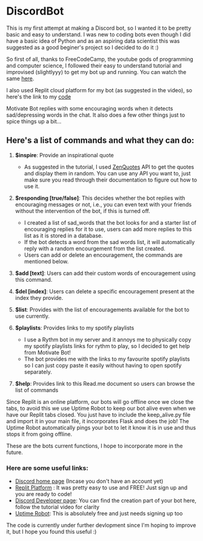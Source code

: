 # DiscordBot

This is my first attempt at making a Discord bot, so I wanted it to be pretty basic and easy to understand. I was new to coding bots even though I did have a basic idea of Python and as an aspiring data scientist this was suggested as a good beginer's project so I decided to do it :)

So first of all, thanks to FreeCodeCamp, the youtube gods of programming and computer science, I followed their easy to understand tutorial and improvised (slightlyyy) to get my bot up and running. You can watch the same [here](https://www.youtube.com/watch?v=SPTfmiYiuok). 

I also used Replit cloud platform for my bot (as suggested in the video), so here's the link to my [code](https://replit.com/@teamleoeaton/Motivate-bot#main.py)




 Motivate Bot replies with some encouraging words when it detects sad/depressing words in the chat. It also does a few other things just to spice things up a bit...
 
 
 
 
 
 
 ## **Here's a list of commands and what they can do:**
 
 1. **$inspire**: Provide an inspirational quote
    * As suggested in the tutorial, I used [ZenQuotes](https://zenquotes.io/) API to get the quotes and display them in random. You can use any API you want to, just make sure you read through their documentation to figure out how to use it.

 2. **$responding [true/false]**: This decides whether the bot replies with encouraging messages or not, i.e., you can even text with your friends without the intervention of the bot, if this is turned off.
    * I created a list of sad_words that the bot looks for and a starter list of encouraging replies for it to use, users can add more replies to this list as it is stored in a database.
    * If the bot detects a word from the sad words list, it will automatically reply with a random encourgement from the list created. 
    * Users can add or delete an encouragement, the commands are mentioned below.
 
 3. **$add [text]**: Users can add their custom words of encouragement using this command.
 
 4. **$del [index]**: Users can delete a specific encouragement present at the index they provide.
 
 5. **$list**: Provides with the list of encouragements available for the bot to use currently.
 
 6. **$playlists**: Provides links to my spotify playlists
    * I use a Rythm bot in my server and it annoys me to physically copy my spotify playlists links for rythm to play, so I decided to get help from Motivate Bot!
    * The bot provides me with the links to my favourite spotify playlists so I can just copy paste it easily without having to open spotify separately.
 
 7. **$help**: Provides link to this Read.me document so users can browse the list of commands







Since Replit is an online platform, our bots will go offline once we close the tabs, to avoid this we use Uptime Robot to keep our bot alive even when we have our Replit tabs closed. You just have to include the keep_alive.py file and import it in your main file, it incorporates Flask and does the job! 
The Uptime Robot automatically pings your bot to let it know it is in use and thus stops it from going offline.


These are the bots current functions, I hope to incorporate more in the future.

### Here are some useful links:

* [Discord home page](https://discord.com/) (Incase you don't have an account yet)
* [Replit Platform](https://repl.it) : It was pretty easy to use and FREE! Just sign up and you are ready to code!
* [Discord Developer page](https://discord.com/developers/applications): You can find the creation part of your bot here, follow the tutorial video for clarity
* [Uptime Robot](https://uptimerobot.com/login?rt=https://uptimerobot.com/): This is absolutely free and just needs signing up too

The code is currently under further devlopment since I'm hoping to improve it, but I hope you found this useful :)
   
 



